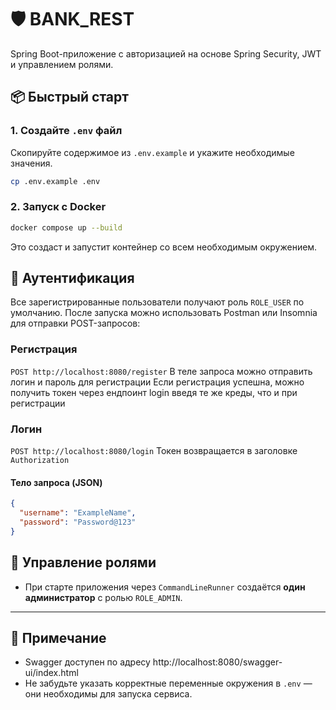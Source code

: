 
# 🛡️ BANK_REST

Spring Boot-приложение с авторизацией на основе Spring Security, JWT и управлением ролями.

## 📦 Быстрый старт

### 1. Создайте `.env` файл
Скопируйте содержимое из `.env.example` и укажите необходимые значения.

```bash
cp .env.example .env
````

### 2. Запуск с Docker

```bash
docker compose up --build
```

Это создаст и запустит контейнер со всем необходимым окружением.

## 🔐 Аутентификация
Все зарегистрированные пользователи получают роль `ROLE_USER` по умолчанию.
После запуска можно использовать Postman или Insomnia для отправки POST-запросов:

### Регистрация

`POST http://localhost:8080/register`
В теле запроса можно отправить логин и пароль для регистрации
Если регистрация успешна, можно получить токен через ендпоинт login введя те же креды, что и при регистрации
### Логин

`POST http://localhost:8080/login`
Токен возвращается в заголовке `Authorization`
#### Тело запроса (JSON)

```json
{
  "username": "ExampleName",
  "password": "Password@123"
}
```

## 👥 Управление ролями

- При старте приложения через `CommandLineRunner` создаётся **один администратор** с ролью `ROLE_ADMIN`.
---

## 📄 Примечание
 - Swagger доступен по адресу http://localhost:8080/swagger-ui/index.html
 - Не забудьте указать корректные переменные окружения в `.env` — они необходимы для запуска сервиса.
